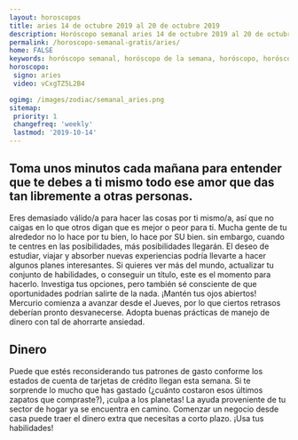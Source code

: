 ```yaml
---
layout: horoscopos
title: aries 14 de octubre 2019 al 20 de octubre 2019 
description: Horóscopo semanal aries 14 de octubre 2019 al 20 de octubre 2019. Toma unos minutos cada mañana para entender que te debes a ti mismo todo ese amor que das tan libremente a otras personas.
permalink: /horoscopo-semanal-gratis/aries/
home: FALSE
keywords: horóscopo semanal, horóscopo de la semana, horóscopo, horóscopo gratis,horóscopos, horóscopo esperanza gracia, horoscopos aries la semana, horóscopos gratis, Tarot, Astrologia, Zodíaco, aries, horoscopo gratis, semanal
horoscopo:
 signo: aries
 video: vCxgTZ5L2B4

ogimg: /images/zodiac/semanal_aries.png
sitemap:
 priority: 1
 changefreq: 'weekly'
 lastmod: '2019-10-14'
---
```




## Toma unos minutos cada mañana para entender que te debes a ti mismo todo ese amor que das tan libremente a otras personas.

Eres demasiado válido/a para hacer las cosas por ti mismo/a, así que no caigas en lo que otros digan que es mejor o peor para ti. Mucha gente de tu alrededor no lo hace por tu bien, lo hace por SU bien. 
 sin embargo, cuando te centres en las posibilidades, más posibilidades llegarán.
El deseo de estudiar, viajar y absorber nuevas experiencias podría llevarte a hacer algunos planes interesantes. Si quieres ver más del mundo, actualizar tu conjunto de habilidades, o conseguir un título, este es el momento para hacerlo. Investiga tus opciones, pero también sé consciente de que oportunidades podrían salirte de la nada. ¡Mantén tus ojos abiertos! Mercurio comienza a avanzar desde el Jueves, por lo que ciertos retrasos deberían pronto desvanecerse. Adopta buenas prácticas de manejo de dinero con tal de ahorrarte ansiedad.

## Dinero

Puede que estés reconsiderando tus patrones de gasto conforme los estados de cuenta de tarjetas de crédito llegan esta semana. Si te sorprende lo mucho que has gastado (¿cuánto costaron esos últimos zapatos que compraste?), ¡culpa a los planetas! La ayuda proveniente de tu sector de hogar ya se encuentra en camino. Comenzar un negocio desde casa puede traer el dinero extra que necesitas a corto plazo. ¡Usa tus habilidades!